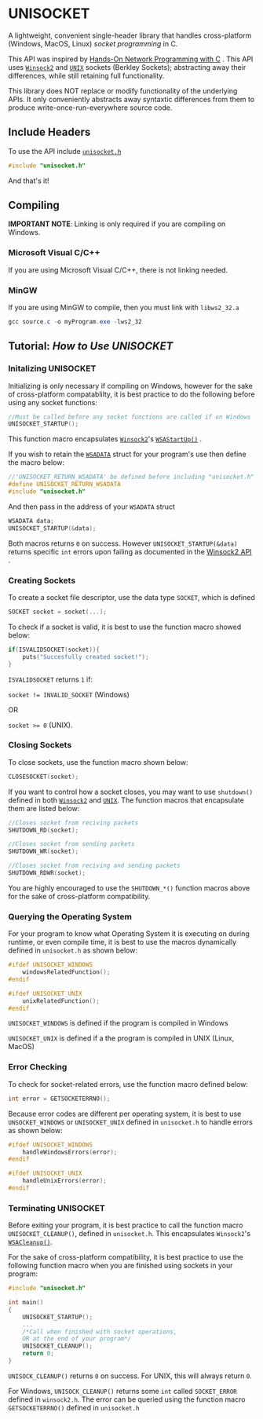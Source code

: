 # UNISOCKET

A lightweight, convenient single-header library that handles cross-platform (Windows, MacOS, Linux) *socket programming* in C.

This API was inspired by [Hands-On Network Programming with C](https://www.amazon.com/Hands-Network-Programming-programming-optimized/dp/1789349869?source=ps-sl-shoppingads-lpcontext&ref_=fplfs&psc=1&smid=ATVPDKIKX0DER) . This API uses [`Winsock2`](https://learn.microsoft.com/en-us/windows/win32/api/winsock2/) and [`UNIX`](https://man7.org/linux/man-pages/man0/sys_socket.h.0p.html) sockets (Berkley Sockets); abstracting away their differences, while still retaining full functionality.

This library does NOT replace or modify functionality of the underlying APIs. It only conveniently abstracts away syntaxtic differences from them to produce write-once-run-everywhere source code.

## Include Headers

To use the API include [`unisocket.h`](include/unisocket.h)
```C
#include "unisocket.h"
```
And that's it!


## Compiling

**IMPORTANT NOTE**: Linking is only required if you are compiling on Windows.

### Microsoft Visual C/C++
If you are using Microsoft Visual C/C++, there is not linking needed.

### MinGW
If you are using MinGW to compile, then you must link with `libws2_32.a`

```powershell
gcc source.c -o myProgram.exe -lws2_32
```

## Tutorial: *How to Use UNISOCKET*

### Initalizing UNISOCKET

Initializing is only necessary if compiling on Windows, however for the sake of cross-platform compatablilty, it is best practice to do the following before using any socket functions:

```C
//Must be called before any socket functions are called if on Windows
UNISOCKET_STARTUP();
```
This function macro encapsulates [`Winsock2`](https://learn.microsoft.com/en-us/windows/win32/winsock/windows-sockets-start-page-2)'s [`WSAStartUp()`](https://learn.microsoft.com/en-us/windows/win32/api/winsock/nf-winsock-wsastartup) .


If you wish to retain the [`WSADATA`](https://learn.microsoft.com/en-us/windows/win32/api/winsock2/ns-winsock2-wsadata) struct for your program's use then define the macro below:

```C
//'UNISOCKET_RETURN_WSADATA' be defined before including "unisocket.h"
#define UNISOCKET_RETURN_WSADATA
#include "unisocket.h"
```
And then pass in the address of your `WSADATA` struct
```C
WSADATA data;
UNISOCKET_STARTUP(&data);
```

Both macros returns `0` on success. However `UNISOCKET_STARTUP(&data)` returns specific `int` errors upon failing as documented in the [Winsock2 API](https://learn.microsoft.com/en-us/windows/win32/winsock/windows-sockets-start-page-2) .

### Creating Sockets

To create a socket file descriptor, use the data type `SOCKET`, which is defined
```C
SOCKET socket = socket(...);
```

To check if a socket is valid, it is best to use the function macro showed below:
```C
if(ISVALIDSOCKET(socket)){
    puts("Succesfully created socket!");
}
```
`ISVALIDSOCKET` returns `1` if:

 `socket != INVALID_SOCKET` (Windows) 

OR 

`socket >= 0` (UNIX).

### Closing Sockets

To close sockets, use the function macro shown below:
```C
CLOSESOCKET(socket);
```

If you want to control how a socket closes, you may want to use `shutdown()` defined in both [`Winsock2`](https://learn.microsoft.com/en-us/windows/win32/api/winsock2/nf-winsock2-shutdown) and [`UNIX`](https://man7.org/linux/man-pages/man2/shutdown.2.html). The function macros that encapsulate them are listed below:
```C
//Closes socket from reciving packets
SHUTDOWN_RD(socket);

//Closes socket from sending packets
SHUTDOWN_WR(socket);

//Closes socket from reciving and sending packets
SHUTDOWN_RDWR(socket);
```
You are highly encouraged to use the `SHUTDOWN_*()` function macros above for the sake of cross-platform compatibility. 

### Querying the Operating System

For your program to know what Operating System it is executing on during runtime, or even compile time, it is best to use the macros dynamically defined in `unisocket.h` as shown below:
```C
#ifdef UNISOCKET_WINDOWS
    windowsRelatedFunction();
#endif

#ifdef UNISOCKET_UNIX
    unixRelatedFunction();
#endif    
```
`UNISOCKET_WINDOWS` is defined if the program is compiled in Windows

`UNISOCKET_UNIX` is defined if a the program is compiled in UNIX (Linux, MacOS)


### Error Checking

To check for socket-related errors, use the function macro defined below:

```C
int error = GETSOCKETERRNO();
```
Because error codes are different per operating system, it is best to use `UNSOCKET_WINDOWS` or `UNISOCKET_UNIX` defined in `unisocket.h` to handle errors as shown below:
```C
#ifdef UNISOCKET_WINDOWS
    handleWindowsErrors(error);
#endif

#ifdef UNISOCKET_UNIX
    handleUnixErrors(error);
#endif
```

### Terminating UNISOCKET

Before exiting your program, it is best practice to call the function macro `UNISOCKET_CLEANUP()`, defined in `unisocket.h`. This encapsulates `Winsock2`'s [`WSACleanup()`](https://learn.microsoft.com/en-us/windows/win32/api/winsock/nf-winsock-wsacleanup).

For the sake of cross-platform compatibility, it is best practice to use the following function macro when you are finished using sockets in your program:
```C
#include "unisocket.h"

int main()
{
    UNISOCKET_STARTUP();
    ...
    /*Call when finished with socket operations, 
    OR at the end of your program*/
    UNISOCKET_CLEANUP();
    return 0;
}
```
`UNISOCK_CLEANUP()` returns `0` on success. For UNIX, this will always return `0`. 

For Windows, `UNISOCK_CLEANUP()` returns some `int` called `SOCKET_ERROR` defined in `winsock2.h`. The error can be queried using the function macro `GETSOCKETERRNO()` defined in `unisocket.h`
